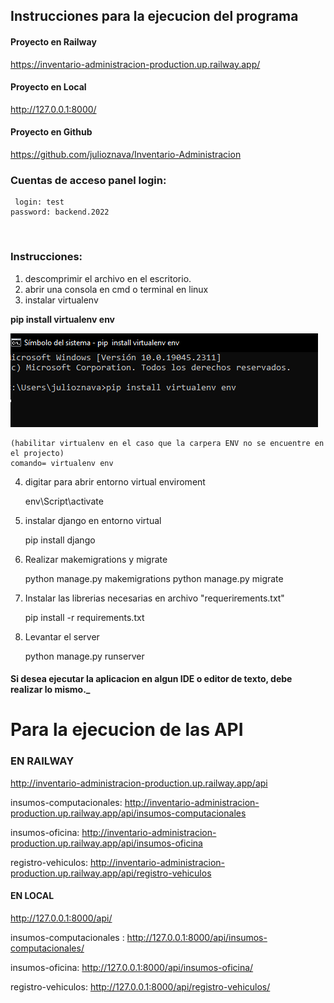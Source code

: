 <h2>Instrucciones para la ejecucion del programa</h2>

#### Proyecto en Railway
https://inventario-administracion-production.up.railway.app/

#### Proyecto en Local
http://127.0.0.1:8000/
#### Proyecto en Github
https://github.com/julioznava/Inventario-Administracion

<h3>Cuentas de acceso panel login: </h3>

     login: test
    password: backend.2022
<br>
<h3>Instrucciones: </h3>

1.  descomprimir el archivo en el escritorio.
2.  abrir una consola en cmd o terminal en linux
3.  instalar virtualenv

**pip install virtualenv env**

![img.png](img.png)

    (habilitar virtualenv en el caso que la carpera ENV no se encuentre en el projecto)
    comando= virtualenv env

4. digitar para abrir entorno virtual enviroment


    env\Script\activate

5. instalar django en entorno virtual


    pip install django

6. Realizar makemigrations y migrate


    python manage.py makemigrations
    python manage.py migrate


7. Instalar las librerias necesarias en archivo "requerirements.txt"


    pip install -r requirements.txt


8. Levantar el server


    python manage.py runserver


<h4>Si desea ejecutar la aplicacion en algun IDE o editor de texto, debe realizar lo mismo._ </h4>

<h1>Para la ejecucion de las API</h1>


### EN RAILWAY

 http://inventario-administracion-production.up.railway.app/api

 insumos-computacionales: http://inventario-administracion-production.up.railway.app/api/insumos-computacionales

 insumos-oficina: http://inventario-administracion-production.up.railway.app/api/insumos-oficina

 registro-vehiculos: http://inventario-administracion-production.up.railway.app/api/registro-vehiculos


#### EN LOCAL

http://127.0.0.1:8000/api/

 insumos-computacionales : http://127.0.0.1:8000/api/insumos-computacionales/

 insumos-oficina: http://127.0.0.1:8000/api/insumos-oficina/

 registro-vehiculos: http://127.0.0.1:8000/api/registro-vehiculos/
 